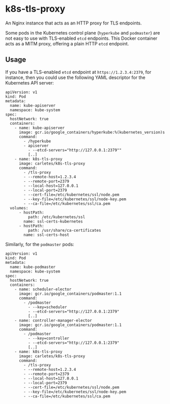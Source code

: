 # k8s-tls-proxy

An Nginx instance that acts as an HTTP proxy for TLS endpoints.

Some pods in the Kubernetes control plane (`hyperkube` and `podmaster`)
are not easy to use with TLS-enabled `etcd` endpoints. This Docker container
acts as a MITM proxy, offering a plain HTTP `etcd` endpoint.


## Usage

If you have a TLS-enabled `etcd` endpoint at `https://1.2.3.4:2379`,
for instance, then you could use the following YAML descriptor for the
Kubernetes API server:

    apiVersion: v1
	kind: Pod
    metadata:
      name: kube-apiserver
      namespace: kube-system
    spec:
      hostNetwork: true
      containers:
        - name: kube-apiserver
          image: gcr.io/google_containers/hyperkube:%(kubernetes_version)s
          command:
            - /hyperkube
            - apiserver
              - --etcd-servers="http://127.0.0.1:2379""
			  [..]
        - name: k8s-tls-proxy
		  image: carletes/k8s-tls-proxy
		  command:
		    - /tls-proxy
			- --remote-host=1.2.3.4
			- --remote-port=2379
			- --local-host=127.0.0.1
			- --local-port=2379
			- --cert-file=/etc/kubernetes/ssl/node.pem
			- --key-file=/etc/kubernetes/ssl/node-key.pem
			- --ca-file=/etc/kubernetes/ssl/ca.pem
	  volumes:
          - hostPath:
              path: /etc/kubernetes/ssl
            name: ssl-certs-kubernetes
          - hostPath:
              path: /usr/share/ca-certificates
            name: ssl-certs-host

Similarly, for the `podmaster` pods:

	apiVersion: v1
    kind: Pod
    metadata:
      name: kube-podmaster
      namespace: kube-system
    spec:
      hostNetwork: true
      containers:
        - name: scheduler-elector
          image: gcr.io/google_containers/podmaster:1.1
          command:
            - /podmaster
              - --key=scheduler
			  - --etcd-servers="http://127.0.0.1:2379"
			  [..]
	    - name: controller-manager-elector
          image: gcr.io/google_containers/podmaster:1.1
          command:
            - /podmaster
              - --key=controller
              - --etcd-servers="http://127.0.0.1:2379"
			  [..]
        - name: k8s-tls-proxy
		  image: carletes/k8s-tls-proxy
		  command:
		    - /tls-proxy
			- --remote-host=1.2.3.4
			- --remote-port=2379
			- --local-host=127.0.0.1
			- --local-port=2379
			- --cert-file=/etc/kubernetes/ssl/node.pem
			- --key-file=/etc/kubernetes/ssl/node-key.pem
			- --ca-file=/etc/kubernetes/ssl/ca.pem
